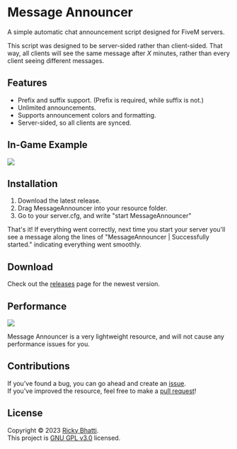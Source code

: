# Message Announcer

A simple automatic chat announcement script designed for FiveM servers.  

This script was designed to be server-sided rather than client-sided. That way, all clients will see the same message after *X* minutes, rather than every client seeing different messages.

## Features
- Prefix and suffix support. (Prefix is required, while suffix is not.)
- Unlimited announcements.
- Supports announcement colors and formatting. 
- Server-sided, so all clients are synced.

## In-Game Example
![](https://i.imgur.com/ZaFuAIj.png)

## Installation
1. Download the latest release.
2. Drag MessageAnnouncer into your resource folder.
3. Go to your server.cfg, and write "start MessageAnnouncer"

That's it! If everything went correctly, next time you start your server you'll see a message along the lines of "MessageAnnouncer | Successfully started." indicating everything went smoothly.

## Download
Check out the [releases](https://github.com/RickyBGamez/MessageAnnouncer/releases) page for the newest version.  

## Performance
![](https://i.imgur.com/j5ktrt0.png)

Message Announcer is a very lightweight resource, and will not cause any performance issues for you.  

## Contributions
If you've found a bug, you can go ahead and create an [issue](https://github.com/RickyBhatti/MessageAnnouncer/issues).  
If you've improved the resource, feel free to make a [pull request](https://github.com/RickyBhatti/MessageAnnouncer/pulls)!  

## License
Copyright © 2023 [Ricky Bhatti](https://github.com/RickyBhatti).  
This project is [GNU GPL v3.0](https://github.com/RickyBhatti/MessageAnnouncer/blob/main/LICENSE) licensed.
